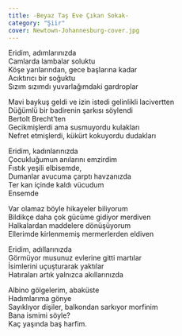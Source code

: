 ```yaml
---
title: -Beyaz Taş Eve Çıkan Sokak-
category: "Şiir"
cover: Newtown-Johannesburg-cover.jpg
---
```


Eridim, adımlarınızda<br/>
Camlarda lambalar soluktu<br/>
Köşe yarılarından, gece başlarına kadar<br/>
Acıktırıcı bir soğuktu<br/>
Sızım sızımdı yuvarlağımdaki gardroplar<br/>

Mavi baykuş geldi ve izin istedi gelinlikli lacivertten<br/>
Düğümlü bir badirenin şarkısı söylendi<br/>
Bertolt Brecht’ten<br/>
Gecikmişlerdi ama susmuyordu kulakları<br/>
Nefret etmişlerdi, kükürt kokuyordu dudakları<br/>

Eridim, kadınlarınızda<br/>
Çocukluğumun anılarını emzirdim<br/>
Fıstık yeşili elbisemde,<br/>
Dumanlar avucuma çarptı havzanızda<br/>
Ter kan içinde kaldı vücudum<br/>
Ensemde<br/>

Var olamaz böyle hikayeler biliyorum<br/>
Bildikçe daha çok gücüme gidiyor merdiven<br/>
Halkalardan maddelere dönüşüyorum<br/>
Ellerimde kirlenmemiş mermerlerden eldiven<br/>

Eridim, adıllarınızda<br/>
Görmüyor musunuz evlerine gitti martılar<br/>
İsimlerini uçuşturarak yaktılar<br/>
Hatıraları artık yalnızca akıllarınızda<br/>

Albino gölgelerim, abaküste<br/>
Hadımlarıma gönye<br/>
Sayıklıyor dişiler, balkondan sarkıyor morfinim<br/>
Bana ismimi söyle?<br/>
Kaç yaşında baş harfim.<br/>
